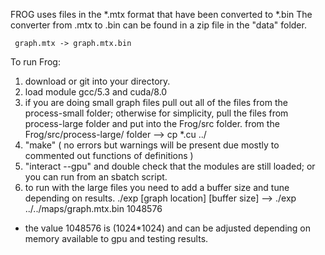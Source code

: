 FROG uses files in the *.mtx format that have been converted to *.bin 
The converter from .mtx to .bin can be found in a zip file in the "data" folder.

     graph.mtx -> graph.mtx.bin 

To run Frog:
1)  download or git into your directory.
2)  load module gcc/5.3  and cuda/8.0
3)  if you are doing small graph files pull out all of the files from the process-small folder; otherwise for simplicity, pull the files from process-large folder and put into the Frog/src folder.
          from the Frog/src/process-large/ folder -->  cp *.cu ../
4)  "make"  ( no errors but warnings will be present due mostly to commented out functions of definitions )
5)  "interact --gpu" and double check that the modules are still loaded; or you can run from an sbatch script.
6)  to run with the large files you need to add a buffer size and tune depending on results. 
          ./exp [graph location] [buffer size] --> ./exp ../../maps/graph.mtx.bin 1048576

* the value 1048576 is (1024*1024) and can be adjusted depending on memory available to gpu and testing results.

